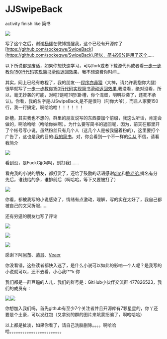 # JJSwipeBack

activity finish like 简书

![](https://github.com/android-cjj/JJSwipeBack/blob/master/gif/jjswipeback.gif)

写了这个之后，谢谢[杨辉](https://github.com/sockeqwe/SwipeBack)在微博提醒我，这个已经有开源库了[https://github.com/sockeqwe/SwipeBack](https://github.com/sockeqwe/SwipeBack),所以，简书99%是用了这个.....

以下所说都是废话，如果你想快速学习，可以fork或者下载源代码或者看[一步一步教你150行代码实现简书滑动返回效果](http://www.jianshu.com/p/59be4551c418)，我不想浪费你时间...




其实，网上已经有教程了，我的朋友---[程序亦非猿](https://github.com/AlanCheen)（大神，请允许我抱你大腿）很早就写了[一步一步教你150行代码实现简书滑动返回效果](http://www.jianshu.com/p/59be4551c418),我没看，绝对没看，所以，毫无抄袭的可能，对吧?是吧?吧!(卧槽，你个混蛋，明明抄袭了，还死不承认)。你看，我的名字是JJSwipeBack,是不是很叼（叼你大爷），而且人家要150行，我一行搞定，啊哈哈哈！！！！！！

卧槽，其实我也不想的，群里的朋友说写的东西要加个前缀，我这么听话，肯定会做的，啊哈哈哈（哈哈你妹啊）。为什么要写简书的返回呢，因为，前天在那里开了个帐号写小说，虽然粉丝只有几个人（这几个人是被我逼着粉的），这里要打个广告了，这也是我的目的:[我的简书](http://www.jianshu.com/users/cca2dc88f629/latest_articles)，对，你会看到一个不一样的[CJJ](https://github.com/android-cjj),不信，请看我简介

![](https://github.com/android-cjj/JJSwipeBack/blob/master/gif/j2.png)

看到没，是FuckCjj(呵呵，别打我)......

看完我的小说的朋友，都打赏了，还给了鼓励的话语感谢[dim](https://github.com/zzz40500)和[鲍老弟](https://github.com/baoyongzhang),排名有分先后，谁钱给的多，谁排前后（啊哈哈，等下又要被打了）

![](https://github.com/android-cjj/JJSwipeBack/blob/master/gif/j1.png)

你看，都被我写的小说感染了，情绪有点激动，理解，写的实在太好了，我自己都被自己的文采折服......

还有穷逼的朋友也写了评论

![](https://github.com/android-cjj/JJSwipeBack/blob/master/gif/j3.png)

![](https://github.com/android-cjj/JJSwipeBack/blob/master/gif/j4.png)

![](https://github.com/android-cjj/JJSwipeBack/blob/master/gif/j5.png)

感谢下阿[阿布](https://github.com/nimengbo)、[涛哥](https://github.com/liangzhitao)、[Veaer](https://github.com/Veaer)

你没看错，这些读者都快入迷了，是什么小说可以如此的影响一个人呢？是我写的小说就可以，还不去看，小心我f**k 你


我们都是一群豆逼的人儿，我们的群号是：GitHub小伙伴交流群 477826523，我们的成员有：

![](https://github.com/android-cjj/JJSwipeBack/blob/master/gif/b.png)![](https://github.com/android-cjj/JJSwipeBack/blob/master/gif/a.png)

你想加入我们吗，首先github有至少7个关注者并且开源库有7颗星星的，你丫还要是个土豪，可以发红包（又拿别的群的图片来坑蒙拐骗了，啊哈哈哈）

以上都是扯淡，如果你看了，请自己洗脑删除。。。。啊哈哈哈。。。。。。。。。。。。。。。。。。。。。。。。










